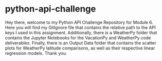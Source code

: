 # python-api-challenge

Hey there, welcome to my Python API Challenge Repository for Module 6. Here you will find my GitIgnore file that contains the relative path to the API keys I used 
in this assignment. Additionally, there is a WeatherPy folder that contains the Jupyter Notebooks for the VacationPy and WeatherPy code deliverables. Finally, there
is an Output Data folder that contains the scatter plots for WeatherPy latitude comparisons, as well as their respective linear regression models. Thank you. 
